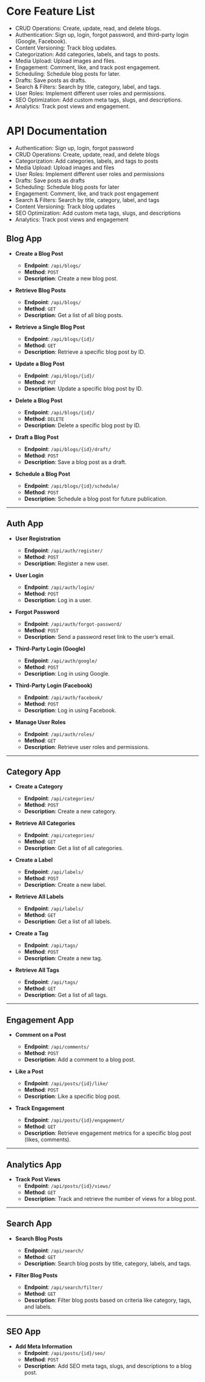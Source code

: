 # Core Feature List 
- CRUD Operations: Create, update, read, and delete blogs.
- Authentication: Sign up, login, forgot password, and third-party login (Google, Facebook).
- Content Versioning: Track blog updates.
- Categorization: Add categories, labels, and tags to posts.
- Media Upload: Upload images and files.
- Engagement: Comment, like, and track post engagement.
- Scheduling: Schedule blog posts for later.
- Drafts: Save posts as drafts.
- Search & Filters: Search by title, category, label, and tags.
- User Roles: Implement different user roles and permissions.
- SEO Optimization: Add custom meta tags, slugs, and descriptions.
- Analytics: Track post views and engagement.

# API Documentation

- Authentication: Sign up, login, forgot password
- CRUD Operations: Create, update, read, and delete blogs
- Categorization: Add categories, labels, and tags to posts
- Media Upload: Upload images and files
- User Roles: Implement different user roles and permissions
- Drafts: Save posts as drafts
- Scheduling: Schedule blog posts for later
- Engagement: Comment, like, and track post engagement
- Search & Filters: Search by title, category, label, and tags
- Content Versioning: Track blog updates
- SEO Optimization: Add custom meta tags, slugs, and descriptions
- Analytics: Track post views and engagement

## Blog App

- **Create a Blog Post**
  - **Endpoint**: `/api/blogs/`
  - **Method**: `POST`
  - **Description**: Create a new blog post.

- **Retrieve Blog Posts**
  - **Endpoint**: `/api/blogs/`
  - **Method**: `GET`
  - **Description**: Get a list of all blog posts.

- **Retrieve a Single Blog Post**
  - **Endpoint**: `/api/blogs/{id}/`
  - **Method**: `GET`
  - **Description**: Retrieve a specific blog post by ID.

- **Update a Blog Post**
  - **Endpoint**: `/api/blogs/{id}/`
  - **Method**: `PUT`
  - **Description**: Update a specific blog post by ID.

- **Delete a Blog Post**
  - **Endpoint**: `/api/blogs/{id}/`
  - **Method**: `DELETE`
  - **Description**: Delete a specific blog post by ID.

- **Draft a Blog Post**
  - **Endpoint**: `/api/blogs/{id}/draft/`
  - **Method**: `POST`
  - **Description**: Save a blog post as a draft.

- **Schedule a Blog Post**
  - **Endpoint**: `/api/blogs/{id}/schedule/`
  - **Method**: `POST`
  - **Description**: Schedule a blog post for future publication.

---

## Auth App

- **User Registration**
  - **Endpoint**: `/api/auth/register/`
  - **Method**: `POST`
  - **Description**: Register a new user.

- **User Login**
  - **Endpoint**: `/api/auth/login/`
  - **Method**: `POST`
  - **Description**: Log in a user.

- **Forgot Password**
  - **Endpoint**: `/api/auth/forgot-password/`
  - **Method**: `POST`
  - **Description**: Send a password reset link to the user’s email.

- **Third-Party Login (Google)**
  - **Endpoint**: `/api/auth/google/`
  - **Method**: `POST`
  - **Description**: Log in using Google.

- **Third-Party Login (Facebook)**
  - **Endpoint**: `/api/auth/facebook/`
  - **Method**: `POST`
  - **Description**: Log in using Facebook.

- **Manage User Roles**
  - **Endpoint**: `/api/auth/roles/`
  - **Method**: `GET`
  - **Description**: Retrieve user roles and permissions.

---

## Category App

- **Create a Category**
  - **Endpoint**: `/api/categories/`
  - **Method**: `POST`
  - **Description**: Create a new category.

- **Retrieve All Categories**
  - **Endpoint**: `/api/categories/`
  - **Method**: `GET`
  - **Description**: Get a list of all categories.

- **Create a Label**
  - **Endpoint**: `/api/labels/`
  - **Method**: `POST`
  - **Description**: Create a new label.

- **Retrieve All Labels**
  - **Endpoint**: `/api/labels/`
  - **Method**: `GET`
  - **Description**: Get a list of all labels.

- **Create a Tag**
  - **Endpoint**: `/api/tags/`
  - **Method**: `POST`
  - **Description**: Create a new tag.

- **Retrieve All Tags**
  - **Endpoint**: `/api/tags/`
  - **Method**: `GET`
  - **Description**: Get a list of all tags.

---

## Engagement App

- **Comment on a Post**
  - **Endpoint**: `/api/comments/`
  - **Method**: `POST`
  - **Description**: Add a comment to a blog post.

- **Like a Post**
  - **Endpoint**: `/api/posts/{id}/like/`
  - **Method**: `POST`
  - **Description**: Like a specific blog post.

- **Track Engagement**
  - **Endpoint**: `/api/posts/{id}/engagement/`
  - **Method**: `GET`
  - **Description**: Retrieve engagement metrics for a specific blog post (likes, comments).

---

## Analytics App

- **Track Post Views**
  - **Endpoint**: `/api/posts/{id}/views/`
  - **Method**: `GET`
  - **Description**: Track and retrieve the number of views for a blog post.

---

## Search App

- **Search Blog Posts**
  - **Endpoint**: `/api/search/`
  - **Method**: `GET`
  - **Description**: Search blog posts by title, category, labels, and tags.

- **Filter Blog Posts**
  - **Endpoint**: `/api/search/filter/`
  - **Method**: `GET`
  - **Description**: Filter blog posts based on criteria like category, tags, and labels.

---

## SEO App

- **Add Meta Information**
  - **Endpoint**: `/api/posts/{id}/seo/`
  - **Method**: `POST`
  - **Description**: Add SEO meta tags, slugs, and descriptions to a blog post.

